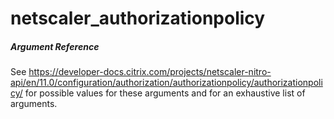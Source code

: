 # netscaler_authorizationpolicy

##### Argument Reference

See https://developer-docs.citrix.com/projects/netscaler-nitro-api/en/11.0/configuration/authorization/authorizationpolicy/authorizationpolicy/ for possible values for these arguments and for an exhaustive list of arguments.



